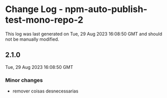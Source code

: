 # Change Log - npm-auto-publish-test-mono-repo-2

This log was last generated on Tue, 29 Aug 2023 16:08:50 GMT and should not be manually modified.

## 2.1.0
Tue, 29 Aug 2023 16:08:50 GMT

### Minor changes

- remover coisas desnecessarias

